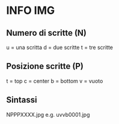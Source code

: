 # INFO IMG

## Numero di scritte (N)

u = una scritta
d = due scritte
t = tre scritte

## Posizione scritte (P)

t = top
c = center
b = bottom
v = vuoto

## Sintassi

NPPPXXXX.jpg
e.g. uvvb0001.jpg
